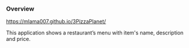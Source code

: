 ### Overview
https://mlama007.github.io/3PizzaPlanet/

This application shows a restaurant’s menu with item's name, description and price.
